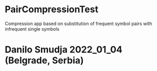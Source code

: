 # PairCompressionTest
Compression app based on substitution of frequent symbol pairs with infrequent single symbols
# Danilo Smudja 2022_01_04 (Belgrade, Serbia)
